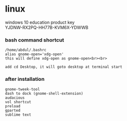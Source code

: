 # linux
windows 10 education product key <br>
YJDNW-RX2PQ-HH77B-KVM6X-YDWWB

### bash command shortcut 
    /home/abdul/.bashrc
    alias gnome-open='xdg-open'
    this will define xdg-open as gnome-open<br><br>

    add cd Desktop, it will goto desktop at terminal start

### after installation
    gnome-tweek-tool
    dash to dock (gnome-shell-extension)
    audacious
    vol shortcut
    preload
    gparted
    sublime text
